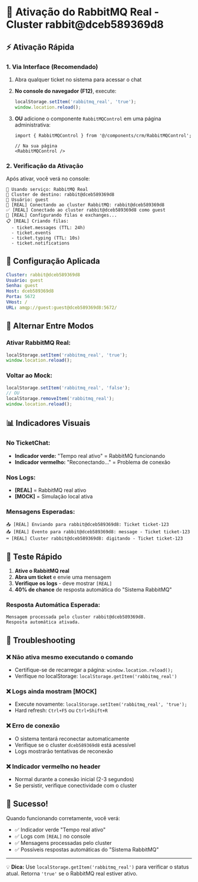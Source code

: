 # 🚀 Ativação do RabbitMQ Real - Cluster rabbit@dceb589369d8

## ⚡ Ativação Rápida

### 1. **Via Interface (Recomendado)**

1. Abra qualquer ticket no sistema para acessar o chat
2. **No console do navegador (F12)**, execute:
   ```javascript
   localStorage.setItem('rabbitmq_real', 'true');
   window.location.reload();
   ```

3. **OU** adicione o componente `RabbitMQControl` em uma página administrativa:
   ```tsx
   import { RabbitMQControl } from '@/components/crm/RabbitMQControl';
   
   // Na sua página
   <RabbitMQControl />
   ```

### 2. **Verificação da Ativação**

Após ativar, você verá no console:
```
🔧 Usando serviço: RabbitMQ Real
🎯 Cluster de destino: rabbit@dceb589369d8
👤 Usuário: guest
🐰 [REAL] Conectando ao cluster RabbitMQ: rabbit@dceb589369d8
✅ [REAL] Conectado ao cluster rabbit@dceb589369d8 como guest
🔧 [REAL] Configurando filas e exchanges...
📋 [REAL] Criando filas:
  - ticket.messages (TTL: 24h)
  - ticket.events
  - ticket.typing (TTL: 10s)
  - ticket.notifications
```

## 🎯 Configuração Aplicada

```yaml
Cluster: rabbit@dceb589369d8
Usuário: guest
Senha: guest
Host: dceb589369d8
Porta: 5672
VHost: /
URL: amqp://guest:guest@dceb589369d8:5672/
```

## 🔄 Alternar Entre Modos

### **Ativar RabbitMQ Real:**
```javascript
localStorage.setItem('rabbitmq_real', 'true');
window.location.reload();
```

### **Voltar ao Mock:**
```javascript
localStorage.setItem('rabbitmq_real', 'false');
// OU
localStorage.removeItem('rabbitmq_real');
window.location.reload();
```

## 📊 Indicadores Visuais

### **No TicketChat:**
- **Indicador verde:** "Tempo real ativo" = RabbitMQ funcionando
- **Indicador vermelho:** "Reconectando..." = Problema de conexão

### **Nos Logs:**
- **[REAL]** = RabbitMQ real ativo
- **[MOCK]** = Simulação local ativa

### **Mensagens Esperadas:**
```
📤 [REAL] Enviando para rabbit@dceb589369d8: Ticket ticket-123
📤 [REAL] Evento para rabbit@dceb589369d8: message - Ticket ticket-123
⌨️ [REAL] Cluster rabbit@dceb589369d8: digitando - Ticket ticket-123
```

## 🧪 Teste Rápido

1. **Ative o RabbitMQ real**
2. **Abra um ticket** e envie uma mensagem
3. **Verifique os logs** - deve mostrar `[REAL]`
4. **40% de chance** de resposta automática do "Sistema RabbitMQ"

### **Resposta Automática Esperada:**
```
Mensagem processada pelo cluster rabbit@dceb589369d8. 
Resposta automática ativada.
```

## 🔧 Troubleshooting

### ❌ **Não ativa mesmo executando o comando**
- Certifique-se de recarregar a página: `window.location.reload();`
- Verifique no localStorage: `localStorage.getItem('rabbitmq_real')`

### ❌ **Logs ainda mostram [MOCK]**
- Execute novamente: `localStorage.setItem('rabbitmq_real', 'true');`
- Hard refresh: `Ctrl+F5` ou `Ctrl+Shift+R`

### ❌ **Erro de conexão**
- O sistema tentará reconectar automaticamente
- Verifique se o cluster `dceb589369d8` está acessível
- Logs mostrarão tentativas de reconexão

### ❌ **Indicador vermelho no header**
- Normal durante a conexão inicial (2-3 segundos)
- Se persistir, verifique conectividade com o cluster

## 🎉 Sucesso!

Quando funcionando corretamente, você verá:
- ✅ Indicador verde "Tempo real ativo"
- ✅ Logs com `[REAL]` no console
- ✅ Mensagens processadas pelo cluster
- ✅ Possíveis respostas automáticas do "Sistema RabbitMQ"

---

💡 **Dica:** Use `localStorage.getItem('rabbitmq_real')` para verificar o status atual. Retorna `'true'` se o RabbitMQ real estiver ativo. 